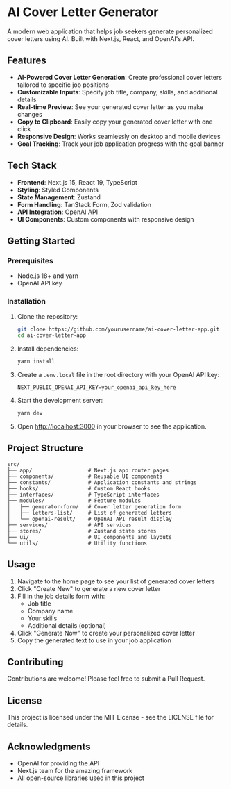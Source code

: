 # AI Cover Letter Generator

A modern web application that helps job seekers generate personalized cover letters using AI. Built with Next.js, React, and OpenAI's API.

## Features

- **AI-Powered Cover Letter Generation**: Create professional cover letters tailored to specific job positions
- **Customizable Inputs**: Specify job title, company, skills, and additional details
- **Real-time Preview**: See your generated cover letter as you make changes
- **Copy to Clipboard**: Easily copy your generated cover letter with one click
- **Responsive Design**: Works seamlessly on desktop and mobile devices
- **Goal Tracking**: Track your job application progress with the goal banner

## Tech Stack

- **Frontend**: Next.js 15, React 19, TypeScript
- **Styling**: Styled Components
- **State Management**: Zustand
- **Form Handling**: TanStack Form, Zod validation
- **API Integration**: OpenAI API
- **UI Components**: Custom components with responsive design

## Getting Started

### Prerequisites

- Node.js 18+ and yarn
- OpenAI API key

### Installation

1. Clone the repository:
   ```bash
   git clone https://github.com/yourusername/ai-cover-letter-app.git
   cd ai-cover-letter-app
   ```

2. Install dependencies:
   ```bash
   yarn install
   ```

3. Create a `.env.local` file in the root directory with your OpenAI API key:
   ```
   NEXT_PUBLIC_OPENAI_API_KEY=your_openai_api_key_here
   ```

4. Start the development server:
   ```bash
   yarn dev
   ```

5. Open [http://localhost:3000](http://localhost:3000) in your browser to see the application.

## Project Structure

```
src/
├── app/                  # Next.js app router pages
├── components/           # Reusable UI components
├── constants/            # Application constants and strings
├── hooks/                # Custom React hooks
├── interfaces/           # TypeScript interfaces
├── modules/              # Feature modules
│   ├── generator-form/   # Cover letter generation form
│   ├── letters-list/     # List of generated letters
│   └── openai-result/    # OpenAI API result display
├── services/             # API services
├── stores/               # Zustand state stores
├── ui/                   # UI components and layouts
└── utils/                # Utility functions
```

## Usage

1. Navigate to the home page to see your list of generated cover letters
2. Click "Create New" to generate a new cover letter
3. Fill in the job details form with:
   - Job title
   - Company name
   - Your skills
   - Additional details (optional)
4. Click "Generate Now" to create your personalized cover letter
5. Copy the generated text to use in your job application

## Contributing

Contributions are welcome! Please feel free to submit a Pull Request.

## License

This project is licensed under the MIT License - see the LICENSE file for details.

## Acknowledgments

- OpenAI for providing the API
- Next.js team for the amazing framework
- All open-source libraries used in this project 